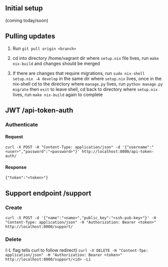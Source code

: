 ## Initial setup
(coming today/soon)
## Pulling updates

1. Run `git pull origin <branch>`

2. cd into directory  /home/vagrant dir where `setup.nix` file lives, run `make nix-build` and changes should be merged

3. If there are changes that require migrations, run `sudo nix-shell setup.nix -A develop` in the same dir where `setup.nix` lives, once in the nix-shell cd to the directory where `manage.py` lives, run `python manage.py migrate` then `exit` to leave shell, cd back to directory where `setup.nix` lives, run `make nix-build` again to complete

## JWT /api-token-auth

### Authenticate

#### Request
`curl -X POST -H "Content-Type: application/json" -d '{"username":"<user>","password":"<password>"}' http://localhost:8000/api-token-auth/`

#### Response

`{"token":"<token>"}`


## Support endpoint /support

### Create
`curl -X POST -d '{"name":"<name>","public_key":"<ssh-pub-key>"}' -H "Content-Type: application/json" -H "Authorization: Bearer <token>" http://localhost:8000/support/`
### Delete
(-L flag tells curl to follow redirect)
`curl -X DELETE -H "Content-Tpe: application/json" -H "Authorization: Bearer <token>" http://localhost:8000/support/<id> -Li`

